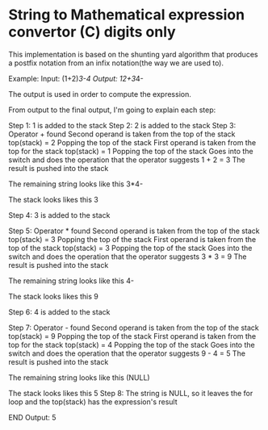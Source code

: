 # String to Mathematical expression convertor (C) digits only

This implementation is based on the shunting yard algorithm that produces a postfix notation from an infix notation(the way we are used to).

Example:
  Input:
    (1+2)*3-4
  Output:
    12+3*4-

The output is used in order to compute the expression.

From output to the final output, I'm going to explain each step:

Step 1:
  1 is added to the stack
Step 2:
  2 is added to the stack
Step 3:
  Operator + found
  Second operand is taken from the top of the stack top(stack) = 2
  Popping the top of the stack
  First operand is taken from the top for the stack top(stack) = 1
  Popping the top of the stack
  Goes into the switch and does the operation that the operator suggests
    1 + 2 = 3
  The result is pushed into the stack
  
  The remaining string looks like this
    3*4-
    
  The stack looks likes this
    3
    
Step 4:
  3 is added to the stack
  
Step 5:
  Operator * found
  Second operand is taken from the top of the stack top(stack) = 3
  Popping the top of the stack
  First operand is taken from the top of the stack top(stack) = 3
  Popping the top of the stack
  Goes into the switch and does the operation that the operator suggests
    3 * 3 = 9
  The result is pushed into the stack
  
  The remaining string looks like this
    4-
   
  The stack looks likes this
    9
  
  Step 6:
    4 is added to the stack
    
 Step 7:
  Operator - found
  Second operand is taken from the top of the stack top(stack) = 9
  Popping the top of the stack
  First operand is taken from the top for the stack top(stack) = 4
  Popping the top of the stack
  Goes into the switch and does the operation that the operator suggests
    9 - 4 = 5
  The result is pushed into the stack

  The remaining string looks like this
    (NULL)
    
  The stack looks likes this
    5
 Step 8:
  The string is NULL, so it leaves the for loop and the top(stack) has the expression's result
  
 END
  Output:
    5
 
 
    
